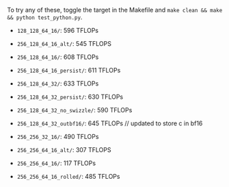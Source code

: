 To try any of these, toggle the target in the Makefile and ```make clean && make && python test_python.py```.

- ```128_128_64_16/```: 596 TFLOPs

- ```256_128_64_16_alt/```: 545 TFLOPS
- ```256_128_64_16/```: 608 TFLOPs
- ```256_128_64_16_persist/```: 611 TFLOPs

- ```256_128_64_32/```: 633 TFLOPs
- ```256_128_64_32_persist/```: 630 TFLOPs
- ```256_128_64_32_no_swizzle/```: 590 TFLOPs
- ```256_128_64_32_outbf16/```: 645 TFLOPs // updated to store c in bf16

- ```256_256_32_16/```: 490 TFLOPs
- ```256_256_64_16_alt/```: 307 TFLOPS
- ```256_256_64_16/```: 117 TFLOPs
- ```256_256_64_16_rolled/```: 485 TFLOPs
